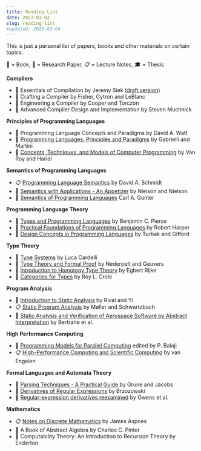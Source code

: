 ```yaml
---
title: Reading List
date: 2023-03-02
slug: reading-list
#updated: 2023-03-04
---
```


This is just a personal list of papers, books and other materials on certain
topics.

:book: = Book, :page_with_curl: = Research Paper, :clipboard: = Lecture Notes, :mortar_board: = Thesis

**Compilers**

- :book: Essentials of Compilation by Jeremy Siek ([draft version](https://www.dropbox.com/s/mfxtojk4yif3toj/python-book.pdf?dl=1))
- :book: Crafting a Compiler by Fisher, Cytron and LeBlanc
- :book: Engineering a Compiler by Cooper and Torczon
- :book: Advanced Compiler Design and Implementation by Steven Muchnick

**Principles of Programming Languages**

- :book: Programming Language Concepts and Paradigms by David A. Watt
- :book: [Programming Languages: Principles and Paradigms](https://link.springer.com/book/10.1007/978-1-84882-914-5) by Gabrielli and Martini
- :book: [Concepts, Techniques, and Models of Computer Programming](https://www.info.ucl.ac.be/~pvr/book.html) by Van Roy and Haridi

**Semantics of Programming Languages**

- :clipboard: [Programming Language Semantics](https://people.cs.ksu.edu/~schmidt/705a/Lectures/chapter.pdf) by David A. Schmidt
- :book: [Semantics with Applications - An Appetizer](https://link.springer.com/book/10.1007/978-1-84628-692-6) by Nielson and Nielson
- :book: [Semantics of Programming Languages](https://mitpress.mit.edu/9780262570954/semantics-of-programming-languages/) Carl A. Gunter

**Programming Language Theory**

- :book: [Types and Programming Languages](https://www.cis.upenn.edu/~bcpierce/tapl/) by Benjamin C. Pierce
- :book: [Practical Foundations of Programming Languages](https://www.cs.cmu.edu/~rwh/pfpl/) by Robert Harper
- :book: [Design Concepts in Programming Languages](https://mitpress.mit.edu/9780262201759/design-concepts-in-programming-languages/) by Turbak and Gifford

**Type Theory**

- :page_with_curl: [Type Systems](http://lucacardelli.name/Papers/TypeSystems.pdf) by Luca Cardelli
- :book: [Type Theory and Formal Proof](https://www.win.tue.nl/~wsinrpn/book_type_theory.htm) by Nederpelt and Geuvers
- :book: [Introduction to Homotopy Type Theory](https://arxiv.org/abs/2212.11082) by Egbert Rijke
- :book: [Categories for Types](https://www.cambridge.org/core/books/categories-for-types/258841251C62FED1DACD20884E59E61C) by Roy L. Crole

**Program Analysis**

- :book: [Introduction to Static Analysis](https://mitpress.mit.edu/9780262043410/introduction-to-static-analysis/) by Rival and Yi
- :clipboard: [Static Program Analysis](https://cs.au.dk/~amoeller/spa/) by Møller and Schwartzbach
- :page_with_curl: [Static Analysis and Verification of Aerospace Software by Abstract Interpretation](https://www.di.ens.fr/~rival/papers/fnt15.pdf) by Bertrane et al.

**High Performance Computing**

- :book: [Programming Models for Parallel Computing](https://mitpress.mit.edu/9780262528818/programming-models-for-parallel-computing/) edited by P. Balaji
- :clipboard: [High-Performance Computing and Scientific Computing](https://www.cs.fsu.edu/~engelen/courses/HPC/) by van Engelen

**Formal Languages and Automata Theory**

- :book: [Parsing Techniques - A Practical Guide](https://dickgrune.com/Books/PTAPG_2nd_Edition/) by Grune and Jacobs
- :page_with_curl: [Derivatives of Regular Expressions](https://dl.acm.org/doi/pdf/10.1145/321239.321249) by Brzozowski
- :page_with_curl: [Regular-expression derivatives reexamined](https://www.ccs.neu.edu/home/turon/re-deriv.pdf) by Owens et al.

**Mathematics**

- :clipboard: [Notes on Discrete Mathematics](https://www.cs.yale.edu/homes/aspnes/classes/202/notes.pdf) by James Aspnes
- :book: A Book of Abstract Algebra by Charles C. Pinter
- :book: Computability Theory: An Introduction to Recursion Theory by Enderton
